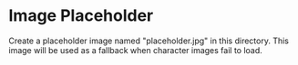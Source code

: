 # Image Placeholder

Create a placeholder image named "placeholder.jpg" in this directory. This image will be used as a fallback when character images fail to load.
